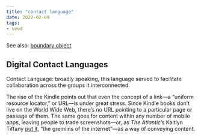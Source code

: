 ```yaml
---
title: "contact language"
date: 2022-02-09
tags:
- seed
---
```


See also: [boundary object](thoughts/boundary%20object.md)

## Digital Contact Languages
Contact Language: broadly speaking, this language served to facilitate collaboration across the groups it interconnected.

The rise of the Kindle points out that even the concept of a link—a “uniform resource locator,” or URL—is under great stress. Since Kindle books don’t live on the World Wide Web, there’s no URL pointing to a particular page or passage of them. The same goes for content within any number of mobile apps, leaving people to trade screenshots—or, as _The Atlantic_’s Kaitlyn Tiffany [put it](https://www.theatlantic.com/technology/archive/2021/06/screenshots-gremlins-internet/619062/), “the gremlins of the internet”—as a way of conveying content.